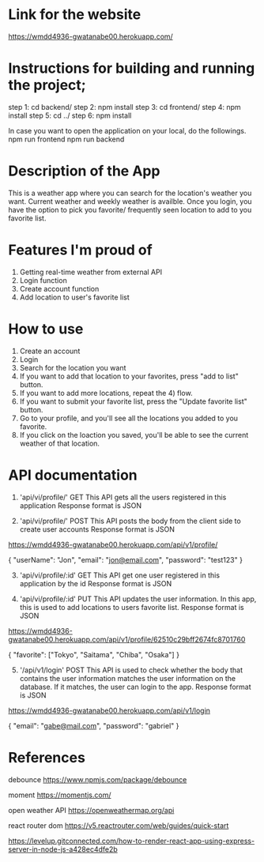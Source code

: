 # Link for the website

https://wmdd4936-gwatanabe00.herokuapp.com/

# Instructions for building and running the project;

step 1: cd backend/
step 2: npm install
step 3: cd frontend/
step 4: npm install
step 5: cd ../
step 6: npm install

In case you want to open the application on your local, do the followings.
npm run frontend
npm run backend

# Description of the App

This is a weather app where you can search for the location's weather you want.
Current weather and weekly weather is availble.
Once you login, you have the option to pick you favorite/ frequently seen location to
add to you favorite list.

# Features I'm proud of

1. Getting real-time weather from external API
2. Login function
3. Create account function
4. Add location to user's favorite list

# How to use

1. Create an account
2. Login
3. Search for the location you want
4. If you want to add that location to your favorites, press "add to list" button.
5. If you want to add more locations, repeat the 4) flow.
6. If you want to submit your favorite list, press the "Update favorite list" button.
7. Go to your profile, and you'll see all the locations you added to you favorite.
8. If you click on the loaction you saved, you'll be able to see the current weather of that location.

# API documentation

1. 'api/vi/profile/' GET
   This API gets all the users registered in this application
   Response format is JSON

2. 'api/vi/profile/' POST
   This API posts the body from the client side to create user accounts
   Response format is JSON

https://wmdd4936-gwatanabe00.herokuapp.com/api/v1/profile/

{
"userName": "Jon",
"email": "jon@email.com",
"password": "test123"
}

3. 'api/vi/profile/:id' GET
   This API get one user registered in this application by the id
   Response format is JSON

4. 'api/vi/profile/:id' PUT
   This API updates the user information. In this app, this is used to add locations to users favorite list.
   Response format is JSON

https://wmdd4936-gwatanabe00.herokuapp.com/api/v1/profile/62510c29bff2674fc8701760

{
"favorite": ["Tokyo", "Saitama", "Chiba", "Osaka"]
}

5. '/api/v1/login' POST
   This API is used to check whether the body that contains the user information matches the user information on the database.
   If it matches, the user can login to the app.
   Response format is JSON

https://wmdd4936-gwatanabe00.herokuapp.com/api/v1/login

{
"email": "gabe@mail.com",
"password": "gabriel"
}

# References

debounce
https://www.npmjs.com/package/debounce

moment
https://momentjs.com/

open weather API
https://openweathermap.org/api

react router dom
https://v5.reactrouter.com/web/guides/quick-start

https://levelup.gitconnected.com/how-to-render-react-app-using-express-server-in-node-js-a428ec4dfe2b

